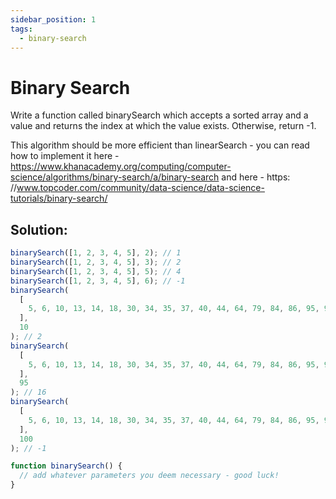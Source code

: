 ```yaml
---
sidebar_position: 1
tags:
  - binary-search
---
```


# Binary Search

Write a function called binarySearch which accepts a sorted array and a value and returns the index at which the value exists. Otherwise, return -1.

This algorithm should be more efficient than linearSearch - you can read how to implement it here - https://www.khanacademy.org/computing/computer-science/algorithms/binary-search/a/binary-search and here - https: //www.topcoder.com/community/data-science/data-science-tutorials/binary-search/

## Solution:

```jsx
binarySearch([1, 2, 3, 4, 5], 2); // 1
binarySearch([1, 2, 3, 4, 5], 3); // 2
binarySearch([1, 2, 3, 4, 5], 5); // 4
binarySearch([1, 2, 3, 4, 5], 6); // -1
binarySearch(
  [
    5, 6, 10, 13, 14, 18, 30, 34, 35, 37, 40, 44, 64, 79, 84, 86, 95, 96, 98, 99,
  ],
  10
); // 2
binarySearch(
  [
    5, 6, 10, 13, 14, 18, 30, 34, 35, 37, 40, 44, 64, 79, 84, 86, 95, 96, 98, 99,
  ],
  95
); // 16
binarySearch(
  [
    5, 6, 10, 13, 14, 18, 30, 34, 35, 37, 40, 44, 64, 79, 84, 86, 95, 96, 98, 99,
  ],
  100
); // -1

function binarySearch() {
  // add whatever parameters you deem necessary - good luck!
}
```
